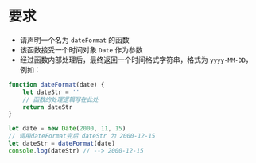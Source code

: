# 要求

- 请声明一个名为 `dateFormat` 的函数
- 该函数接受一个时间对象 `Date` 作为参数
- 经过函数内部处理后，最终返回一个时间格式字符串，格式为 `yyyy-MM-DD`，例如：
```js
function dateFormat(date) {
    let dateStr = ''
    // 函数的处理逻辑写在此处
    return dateStr
}

let date = new Date(2000, 11, 15)
// 调用dateFormat完后 dateStr 为 2000-12-15
let dateStr = dateFormat(date)
console.log(dateStr) // --> 2000-12-15
```